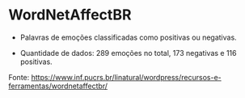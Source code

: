 # WordNetAffectBR

- Palavras de emoções classificadas como positivas ou negativas.

- Quantidade de dados: 289 emoções no total, 173 negativas e 116 positivas.

Fonte: https://www.inf.pucrs.br/linatural/wordpress/recursos-e-ferramentas/wordnetaffectbr/
